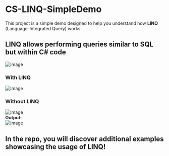 # CS-LINQ-SimpleDemo
This project is a simple demo designed to help you understand how <b>LINQ</b> (Language-Integrated Query) works

## LINQ allows performing queries similar to SQL but within C# code
![image](https://github.com/OscarChavez99/CS-LINQ-SimpleDemo/assets/80979314/1175586f-2078-42a9-87eb-912ab9240c3a)
### With LINQ
![image](https://github.com/OscarChavez99/CS-LINQ-SimpleDemo/assets/80979314/d2ea6d5a-0c61-4dd7-b965-8f510cdcacbe)
### Without LINQ
![image](https://github.com/OscarChavez99/CS-LINQ-SimpleDemo/assets/80979314/e8e2c7c4-d26b-473a-8f01-2e78ac34823f)
<br><b>Output:</b><br>
![image](https://github.com/OscarChavez99/CS-LINQ-SimpleDemo/assets/80979314/bc5db522-11e8-4ea1-9f2e-6b87da102a04)
## In the repo, you will discover additional examples showcasing the usage of LINQ!
